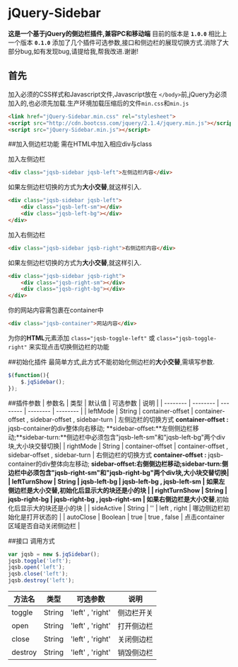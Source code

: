 # jQuery-Sidebar
**这是一个基于jQuery的侧边栏插件,兼容PC和移动端**
目前的版本是 **`1.0.0`** 相比上一个版本 **`0.1.0`** 添加了几个插件可选参数,接口和侧边栏的展现切换方式.消除了大部分bug,如有发现bug,请提给我,帮我改进.谢谢!

## 首先
加入必须的CSS样式和Javascript文件,Javascript放在 `</body>`前,jQuery为必须加入的,也必须先加载.生产环境加载压缩后的文件`min.css`和`min.js`
```html
<link href="jQuery-Sidebar.min.css" rel="stylesheet">
<script src="http://cdn.bootcss.com/jquery/2.1.4/jquery.min.js"></script>
<script src="jQuery-Sidebar.min.js"></script>
```

##加入侧边栏功能
需在HTML中加入相应div与class

加入左侧边栏
```html
<div class="jqsb-sidebar jqsb-left">左侧边栏内容</div>
```

如果左侧边栏切换的方式为**大小交替**,就这样引入.
```html
<div class="jqsb-sidebar jqsb-left">
    <div class="jqsb-left-sm"></div>
    <div class="jqsb-left-bg"></div>
</div>
```

加入右侧边栏
```html
<div class="jqsb-sidebar jqsb-right">右侧边栏内容</div>
```

如果左侧边栏切换的方式为**大小交替**,就这样引入.
```html
<div class="jqsb-sidebar jqsb-right">
    <div class="jqsb-right-sm"></div>
    <div class="jqsb-right-bg"></div>
</div>
```

你的网站内容需包裹在container中
```html
<div class="jqsb-container">网站内容</div>
```

为你的**HTML**元素添加 `class="jqsb-toggle-left"` 或 `class="jqsb-toggle-right"` 来实现点击切换侧边栏的功能

##初始化插件
最简单方式,此方式不能初始化侧边栏的**大小交替**,需填写参数.
```javascript
$(function(){
    $.jqSidebar();
});
```

##插件参数
| 参数名 | 类型 | 默认值 | 可选参数 | 说明 |
| -------- | -------- | -------- | -------- | -------- |
| leftMode | String | container-offset | container-offset , sidebar-offset , sidebar-turn | 左侧边栏的切换方式 **container-offset :** jqsb-container的div整体向右移动; **sidebar-offset:**左侧侧边栏移动;**sidebar-turn:**侧边栏中必须包含"jqsb-left-sm"和"jqsb-left-bg"两个div块,大小块交替切换|
| rightMode | String | container-offset | container-offset , sidebar-offset , sidebar-turn | 右侧边栏的切换方式 **container-offset :** jqsb-container的div整体向左移动; **sidebar-offset:**右侧侧边栏移动;**sidebar-turn:**侧边栏中必须包含"jqsb-right-sm"和"jqsb-right-bg"两个div块,大小块交替切换|
| leftTurnShow | String | jqsb-left-bg  | jqsb-left-bg , jqsb-left-sm | 如果左侧边栏是**大小交替**,初始化后显示大的块还是小的块 |
| rightTurnShow | String | jqsb-right-bg  | jqsb-right-bg , jqsb-right-sm | 如果右侧边栏是**大小交替**,初始化后显示大的块还是小的块 |
| sideActive | String | ''  | left , right | 哪边侧边栏初始化是打开状态的 |
| autoClose | Boolean | true  | true , false | 点击container区域是否自动关闭侧边栏 |

##接口
调用方式
```javascript
var jqsb = new $.jqSidebar();
jqsb.toggle('left');
jqsb.open('left');
jqsb.close('left');
jqsb.destroy('left');
```
| 方法名 | 类型 | 可选参数 | 说明 |
| ------ | ---- | ---- | ---- |
| toggle | String | 'left' , 'right' | 侧边栏开关 |
| open | String | 'left' , 'right' | 打开侧边栏 |
| close | String | 'left' , 'right' | 关闭侧边栏 |
| destroy | String | 'left' , 'right' | 销毁侧边栏 |